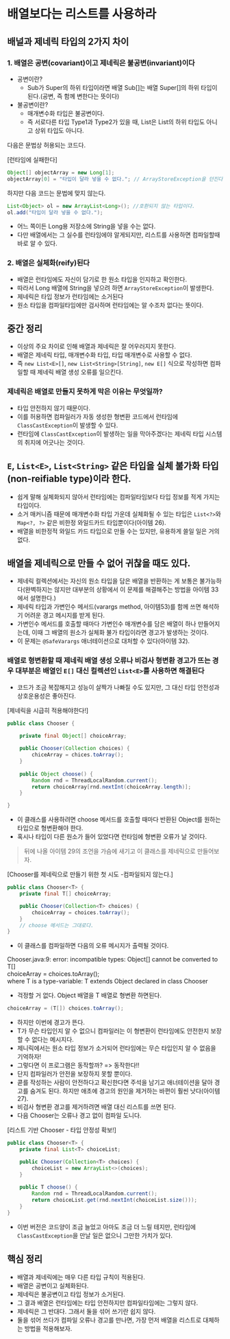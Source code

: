 # 배열보다는 리스트를 사용하라

## 배널과 제네릭 타입의 2가지 차이

### 1. 배열은 공변(covariant)이고 제네릭은 불공변(invariant)이다
- 공변이란?
  - Sub가 Super의 하위 타입이라면 배열 Sub[]는 배열 Super[]의 하위 타입이 된다.(공변, 즉 함께 변한다는 뜻이다)
- 불공변이란?
  - 매개변수화 타입은 불공변이다.
  - 즉 서로다른 타입 Type1과 Type2가 있을 때, List<Type1>은 List<Type2>의 하위 타입도 아니고 상위 타입도 아니다.
  
다음은 문법상 허용되는 코드다.

[런타임에 실패한다]
```java
Object[] objectArray = new Long[1];
objectArray[0] = "타입이 달라 넣을 수 없다."; // ArrayStoreException을 던진다.
```
  
하지만 다음 코드는 문법에 맞지 않는다.
```java
List<Object> ol = new ArrayList<Long>(); //호환되지 않는 타입이다.
ol.add("타입이 달라 넣을 수 없다.");
```
  
- 어느 쪽이든 Long용 저장소에 String을 넣을 수는 없다.
- 다만 배열에서는 그 실수를 런타임에야 알게되지만, 리스트를 사용하면 컴파일할때 바로 알 수 있다.
  
### 2. 배열은 실체화(reify)된다

- 배열은 런타임에도 자신이 담기로 한 원소 타입을 인지하고 확인한다.
- 따라서 Long 배열에 String을 넣으려 하면 `ArrayStoreException`이 발생한다.
- 제네릭은 타입 정보가 런타임에는 소거된다
- 원소 타입을 컴파일타임에만 검사하며 런타임에는 알 수조차 없다는 뜻이다.

## 중간 정리

- 이상의 주요 차이로 인해 배열과 제네릭은 잘 어우러지지 못한다.
- 배열은 제네릭 타입, 매개변수화 타입, 타입 매개변수로 사용할 수 없다.
- 즉 `new List<E>[]`, `new List<String>[String]`, `new E[]` 식으로 작성하면 컴파일할 때 제네릭 배열 생성 오류를 일으킨다.

### 제네릭은 배열로 만들지 못하게 막은 이유는 무엇일까?
- 타입 안전하지 않기 때문이다.
- 이를 허용하면 컴파일러가 자동 생성한 형변환 코드에서 런타임에 `ClassCastException`이 발생할 수 있다.
- 런타임에 `ClassCastException`이 발생하는 일을 막아주겠다는 제네릭 타입 시스템의 취지에 어긋나는 것이다.

## `E`, `List<E>`, `List<String>` 같은 타입을 실체 불가화 타입(non-reifiable type)이라 한다.

- 쉽게 말해 실체화되지 않아서 런타임에는 컴파일타임보다 타입 정보를 적게 가지는 타입이다.
- 소거 매커니즘 때문에 매개변수화 타입 가운데 실체화될 수 있는 타입은 `List<?>`와 `Map<?, ?>` 같은 비한정 와일드카드 타입뿐이다(아이템 26).
- 배열을 비한정적 와일드 카드 타입으로 만들 수는 있지만, 유용하게 쓸일 일은 거의 없다.

## 배열을 제네릭으로 만들 수 없어 귀찮을 때도 있다.

- 제네릭 컬렉션에서는 자신의 원소 타입을 담은 배열을 반환하는 게 보통은 불가능하다(완벽하지는 않지만 대부분의 상황에서 이 문제를 해결해주는 방법을 아이템 33에서 설명한다.)
- 제네릭 타입과 가변인수 메서드(varargs method, 아이템53)를 함께 쓰면 해석하기 어려운 경고 메시지를 받게 된다.
- 가변인수 메서드를 호출할 때마다 가변인수 매개변수를 담은 배열이 하나 만들어지는데, 이때 그 배열의 원소가 실체화 불가 타입이라면 경고가 발생하는 것이다.
- 이 문제는 `@SafeVarargs` 애너테이션으로 대처할 수 있다(아이템 32).

### 배열로 형변환할 때 제네릭 배열 생성 오류나 비검사 형변환 경고가 뜨는 경우 대부분은 배열인 `E[]` 대신 컬렉션인 `List<E>`를 사용하면 해결된다

- 코드가 조금 복잡해지고 성능이 살짝가 나빠질 수도 있지만, 그 대신 타입 안전성과 상호운용성은 좋아진다.

[제네릭을 시급히 적용해야한다!]
```java
public class Chooser {

	private final Object[] choiceArray;
	
	public Chooser(Collection choices) {
		chiceArray = chices.toArray();
	}
	
	public Object choose() {
		Random rnd = ThreadLocalRandom.current();
		return choiceArray[rnd.nextInt(choiceArray.length)];
	}

}
```

- 이 클래스를 사용하려면 choose 메서드를 호출할 때마다 반환된 Object를 원하는 타입으로 형변환해야 한다.
- 혹시나 타입이 다른 원소가 들어 있었다면 런타임에 형변환 오류가 날 것이다.
> 뒤에 나올 아이템 29의 조언을 가슴에 새기고 이 클래스를 제네릭으로 만들어보자.

[Chooser를 제네릭으로 만들기 위한 첫 시도 -컴파일되지 않는다.]
```java
public class Chooser<T> {
	private final T[] choiceArray;

	public Chooser(Collection<T> choices) {
		choiceArray = choices.toArray();
	}
	// choose 메서드는 그대로다.
}
```

- 이 클래스를 컴파일하면 다음의 오류 메시지가 출력될 것이다.

Chooser.java:9: error: incompatible types: Object[] cannot be converted to T[]  
choiceArray = choices.toArray();  
where T is a type-variable: T extends Object declared in class Chooser
  
- 걱정할 거 없다. Object 배열을 T 배열로 형변환 하면된다.
```java
choiceArray = (T[]) choices.toArray();
```

- 하지만 이번에 경고가 뜬다.
- T가 무슨 타입인지 알 수 없으니 컴파일러는 이 형변환이 런타임에도 안전한지 보장할 수 없다는 메시지다.
- 제니릭에서는 원소 타입 정보가 소거되어 런타임에는 무슨 타입인지 알 수 없음을 기억하자!
- 그렇다면 이 프로그램은 동작할까? => 동작한다!!
- 단지 컴파일러가 안전을 보장하지 못할 뿐이다.
- 콛를 작성하는 사람이 안전하다고 확신한다면 주석을 남기고 애너테이션을 달아 경고를 숨겨도 된다. 하지만 애초에 경고의 원인을 제거하는 바편이 훨씬 낫다(아이템 27).
- 비검사 형변환 경고를 제거하려면 배열 대신 리스트를 쓰면 된다.
- 다음 Chooser는 오류나 경고 없이 컴파일 도니다.

[리스트 기반 Chooser - 타입 안정성 확보!]
```java
public class Chooser<T> {
	private final List<T> choiceList;

	public Chooser(Collection<T> choices) {
		choiceList = new ArrayList<>(choices);
	}
	
	public T choose() {
		Random rnd = ThreadLocalRandom.current();
		return choiceList.get(rnd.nextInt(choiceList.size()));
	}
}
```

- 이번 버전은 코드양이 조금 늘었고 아마도 조금 더 느릴 테지만, 런타임에 `ClassCastException`을 만날 일은 없으니 그만한 가치가 있다.

## 핵심 정리

- 배열과 제네릭에는 매우 다른 타입 규칙이 적용된다.
- 배열은 공변이고 실체화된다.
- 제네릭은 불공변이고 타입 정보가 소거된다.
- 그 결과 배열은 런타임에는 타입 안전하지만 컴파일타임에는 그렇지 않다.
- 제네릭은 그 반대다. 그래서 둘을 섞어 쓰기란 쉽지 않다.
- 둘을 섞어 쓰다가 컴파일 오류나 경고를 만나면, 가장 먼저 배열을 리스트로 대체하는 방법을 적용해보자.